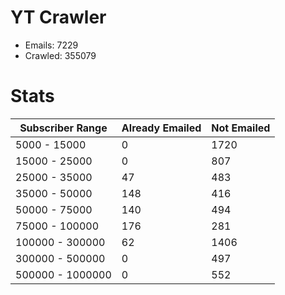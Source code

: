 # YT Crawler
- Emails: 7229
- Crawled: 355079

# Stats
| Subscriber Range  | Already Emailed | Not Emailed |
|-------|-------|-------|
| 5000 - 15000 | 0 | 1720 |
| 15000 - 25000 | 0 | 807 |
| 25000 - 35000 | 47 | 483 |
| 35000 - 50000 | 148 | 416 |
| 50000 - 75000 | 140 | 494 |
| 75000 - 100000 | 176 | 281 |
| 100000 - 300000 | 62 | 1406 |
| 300000 - 500000 | 0 | 497 |
| 500000 - 1000000 | 0 | 552 |
